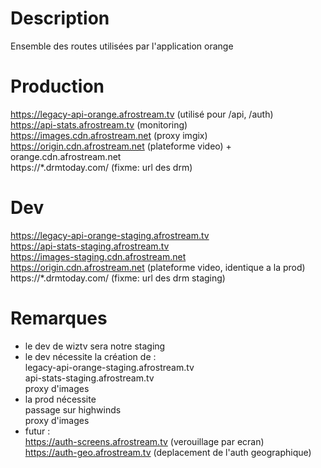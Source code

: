# Description

Ensemble des routes utilisées par l'application orange

# Production

https://legacy-api-orange.afrostream.tv  (utilisé pour /api, /auth)  
https://api-stats.afrostream.tv          (monitoring)  
https://images.cdn.afrostream.net        (proxy imgix)  
https://origin.cdn.afrostream.net        (plateforme video) + orange.cdn.afrostream.net  
https://*.drmtoday.com/                  (fixme: url des drm)  

# Dev

https://legacy-api-orange-staging.afrostream.tv  
https://api-stats-staging.afrostream.tv  
https://images-staging.cdn.afrostream.net  
https://origin.cdn.afrostream.net        (plateforme video, identique a la prod)  
https://*.drmtoday.com/                  (fixme: url des drm staging)  

# Remarques

- le dev de wiztv sera notre staging  
- le dev nécessite la création de :  
   legacy-api-orange-staging.afrostream.tv  
   api-stats-staging.afrostream.tv  
   proxy d'images  
- la prod nécessite   
   passage sur highwinds  
   proxy d'images  
- futur :  
  https://auth-screens.afrostream.tv  (verouillage par ecran)  
  https://auth-geo.afrostream.tv      (deplacement de l'auth geographique)  

   
